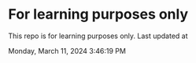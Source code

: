 # For learning purposes only
This repo is for learning purposes only.
Last updated at

Monday, March 11, 2024 3:46:19 PM

